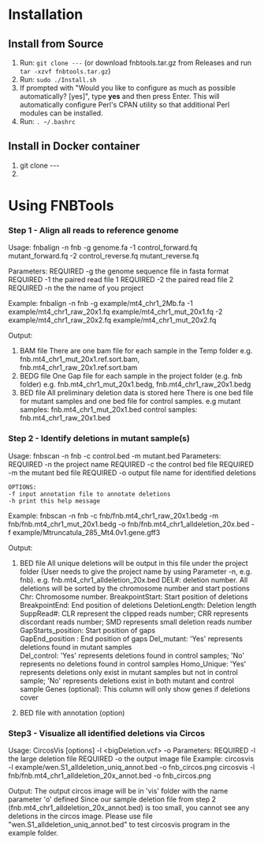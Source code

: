 # Installation

## Install from Source
1. Run: `git clone ---` (or download fnbtools.tar.gz from Releases and run `tar -xzvf fnbtools.tar.gz`)
2. Run: `sudo ./Install.sh`
3. If prompted with "Would you like to configure as much as possible automatically? [yes]", type **yes** and then press Enter. This will automatically configure Perl's CPAN utility so that additional Perl modules can be installed.
4. Run: `. ~/.bashrc`

## Install in Docker container
1. git clone ---
2. 


# Using FNBTools

### Step 1 - Align all reads to reference genome
Usage:
	fnbalign -n fnb -g genome.fa -1 control_forward.fq mutant_forward.fq -2 control_reverse.fq mutant_reverse.fq

Parameters:
	REQUIRED -g the genome sequence file in fasta format  
	REQUIRED -1 the paired read file 1
	REQUIRED -2 the paired read file 2
	REQUIRED -n the the name of you project

Example:
fnbalign  -n fnb -g example/mt4_chr1_2Mb.fa -1 example/mt4_chr1_raw_20x1.fq example/mt4_chr1_mut_20x1.fq -2 example/mt4_chr1_raw_20x2.fq example/mt4_chr1_mut_20x2.fq


Output:
1. BAM file
There are one bam file for each sample in the Temp folder 
e.g. fnb.mt4_chr1_mut_20x1.ref.sort.bam, fnb.mt4_chr1_raw_20x1.ref.sort.bam
2. BEDG file
One Gap file for each sample in the project folder (e.g. fnb folder)
e.g. fnb.mt4_chr1_mut_20x1.bedg, fnb.mt4_chr1_raw_20x1.bedg
2. BED file
All preliminary deletion data is stored here 
There is one bed file for mutant samples and one bed file for control samples.
e.g mutant samples: fnb.mt4_chr1_mut_20x1.bed
	control samples: fnb.mt4_chr1_raw_20x1.bed
### Step 2 - Identify deletions in mutant sample(s)
Usage:
	fnbscan -n fnb -c control.bed -m mutant.bed
Parameters:
	REQUIRED -n the project name
	REQUIRED -c the control bed file
	REQUIRED -m the mutant bed file
	REQUIRED -o output file name for identified deletions

	OPTIONS:
	-f input annotation file to annotate deletions     
	-h print this help message 
	
Example:
fnbscan -n fnb -c fnb/fnb.mt4_chr1_raw_20x1.bedg -m fnb/fnb.mt4_chr1_mut_20x1.bedg -o fnb/fnb.mt4_chr1_alldeletion_20x.bed -f example/Mtruncatula_285_Mt4.0v1.gene.gff3

Output:
1. BED file
All unique deletions will be output in this file under the project folder (User needs to give the project name by using Parameter -n, e.g. fnb).
e.g. fnb.mt4_chr1_alldeletion_20x.bed
DEL#: deletion number. All deletions will be sorted by the chromosome number and start postions
Chr: Chromosome number.	
BreakpointStart: Start position of deletions
BreakpointEnd: End position of deletions
DeletionLength: Deletion length
SuppRead#: CLR represent the clipped reads number; CRR represents discordant reads number; SMD represents small deletion reads number 
GapStarts_position: Start position of gaps	
GapEnd_position	: End position of gaps
Del_mutant: 'Yes' represents deletions found in mutant samples	
Del_control: 'Yes' represents deletions found in control samples; 'No' represents no deletions found in control samples
Homo_Unique: 'Yes' represents deletions only exist in mutant samples but not in control sample; 'No' represents deletions exist in both mutant and control sample
Genes (optional): This column will only show genes if deletions cover

2. BED file with annotation (option)
### Step3 - Visualize all identified deletions via Circos
Usage:
	CircosVis [options] -l <bigDeletion.vcf> -o <output file>
Parameters:
	REQUIRED -l the large deletion file
	REQUIRED -o the output image file
Example:
	circosvis  -l example/wen.S1_alldeletion_uniq_annot.bed -o fnb_circos.png
	circosvis  -l fnb/fnb.mt4_chr1_alldeletion_20x_annot.bed -o fnb_circos.png

Output:
The output circos image will be in 'vis' folder with the name parameter 'o' defined
Since our sample deletion file from step 2 (fnb.mt4_chr1_alldeletion_20x_annot.bed) is too small, you cannot see any deletions in the circos image.
Please use file "wen.S1_alldeletion_uniq_annot.bed" to test circosvis program in the example folder.


